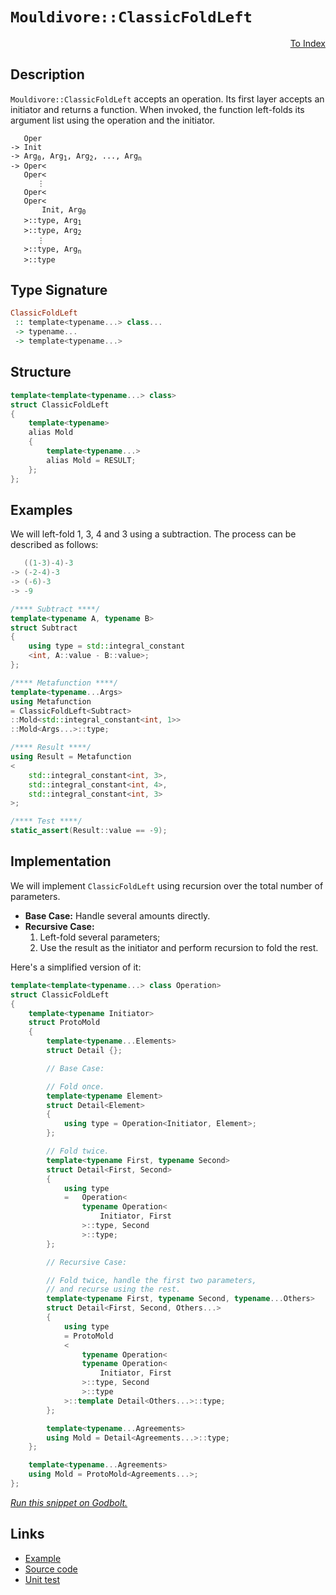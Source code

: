 <!-- Copyright 2024 Feng Mofan
SPDX-License-Identifier: Apache-2.0 -->

# `Mouldivore::ClassicFoldLeft`

<p style='text-align: right;'><a href="../../../facilities/metafunctions.md#mouldivore-classic-fold-left">To Index</a></p>

## Description

`Mouldivore::ClassicFoldLeft` accepts an operation.
Its first layer accepts an initiator and returns a function.
When invoked, the function left-folds its argument list using the operation and the initiator.

<pre><code>   Oper
-> Init
-> Arg<sub>0</sub>, Arg<sub>1</sub>, Arg<sub>2</sub>, ..., Arg<sub>n</sub>
-> Oper&lt;
   Oper&lt;
      &vellip;
   Oper&lt;
   Oper&lt;
       Init, Arg<sub>0</sub>
   &gt;::type, Arg<sub>1</sub>
   &gt;::type, Arg<sub>2</sub>
      &vellip;
   &gt;::type, Arg<sub>n</sub>
   &gt;::type</code></pre>

## Type Signature

```Haskell
ClassicFoldLeft
 :: template<typename...> class...
 -> typename...
 -> template<typename...>
```

## Structure

```C++
template<template<typename...> class>
struct ClassicFoldLeft
{
    template<typename>
    alias Mold
    {
        template<typename...>
        alias Mold = RESULT;
    };
};
```

## Examples

We will left-fold 1, 3, 4 and 3 using a subtraction.
The process can be described as follows:

```C++
   ((1-3)-4)-3
-> (-2-4)-3
-> (-6)-3
-> -9
```

```C++
/**** Subtract ****/
template<typename A, typename B>
struct Subtract
{
    using type = std::integral_constant
    <int, A::value - B::value>;
};

/**** Metafunction ****/
template<typename...Args>
using Metafunction
= ClassicFoldLeft<Subtract>
::Mold<std::integral_constant<int, 1>>
::Mold<Args...>::type;

/**** Result ****/
using Result = Metafunction
<
    std::integral_constant<int, 3>,
    std::integral_constant<int, 4>,
    std::integral_constant<int, 3>
>;

/**** Test ****/
static_assert(Result::value == -9);
```

## Implementation

We will implement `ClassicFoldLeft` using recursion over the total number of parameters.

- **Base Case:** Handle several amounts directly.
- **Recursive Case:**
  1. Left-fold several parameters;
  2. Use the result as the initiator and perform recursion to fold the rest.

Here's a simplified version of it:

```C++
template<template<typename...> class Operation>
struct ClassicFoldLeft
{
    template<typename Initiator>
    struct ProtoMold
    {
        template<typename...Elements>
        struct Detail {};

        // Base Case:

        // Fold once.
        template<typename Element>
        struct Detail<Element>
        {
            using type = Operation<Initiator, Element>;
        };

        // Fold twice.
        template<typename First, typename Second>
        struct Detail<First, Second>
        {
            using type
            =   Operation<
                typename Operation<
                    Initiator, First
                >::type, Second
                >::type;
        };

        // Recursive Case:

        // Fold twice, handle the first two parameters,
        // and recurse using the rest.
        template<typename First, typename Second, typename...Others>
        struct Detail<First, Second, Others...>
        {
            using type
            = ProtoMold
            <
                typename Operation<
                typename Operation<
                    Initiator, First
                >::type, Second
                >::type
            >::template Detail<Others...>::type;
        };

        template<typename...Agreements>
        using Mold = Detail<Agreements...>::type;
    };

    template<typename...Agreements>
    using Mold = ProtoMold<Agreements...>;
};
```

[*Run this snippet on Godbolt.*](https://godbolt.org/#z:OYLghAFBqd5QCxAYwPYBMCmBRdBLAF1QCcAaPECAMzwBtMA7AQwFtMQByARg9KtQYEAysib0QXACx8BBAKoBnTAAUAHpwAMvAFYTStJg1DIApACYAQuYukl9ZATwDKjdAGFUtAK4sGIAMwAbKSuADJ4DJgAcj4ARpjEIACcXKQADqgKhE4MHt6%2BAcEZWY4C4ZExLPGJKbaY9qUMQgRMxAR5Pn5BdQ05za0E5dFxCcmpCi1tHQXdEwNDldVjAJS2qF7EyOwcAPQAVAeHR8cnhzsmGgCC%2B4cA1ACSLGn0bIJMjbdH51c3p3%2Bn30uF0uBEwTwMoJM/jcoPB70wUJhAE80oxWJgAHRYqHYW7IAwKBS3ADyqOI7xyOOBE2IXgctzcBKyyAAYp50KFMFQCMCTAB2KxXW7C26w57wxEEFFotgPBjZd4kKlCkU0ukEW7KYioIgAWXZwJFt35gsuRqNYohCOhUtRzDYWIx2BejAICmVZvNwrV9IAIpgWnRjQL%2Bb6oabDV7bjsdrcLEwlAyE%2BxeSqvTHbmzaOhbgIthjI17LRKbdL7Zhbs6wa6PVHbj6Nf7A7REVXXjz/NhC%2BaTd2614skZRdLjf5fSSyRSBIj7vLHIqyJWXYIcSAQLbraa66Hw6nPenY1mcwQAO54fN9kXFyGlu3ozN4YgTUjDu%2ByoSYNAMdC1qMN25NkwdCIiyj7PrcH5fj%2BnaXsKvZpnWtwDhEwCvgiCHbmOIqkgkU4MIisGIRu5YTrhjQERhiFerOCpEIuoFPjylFUau67Si%2BkECD%2BzGIaxG67jxO7%2BBGPEZgASp%2BGxZAAbhWbjJiAe51hmR6imeWwvgghjoPQooIBWNCMWpqC3GkrToqCT6kIRGbabcxCSU%2BFbIUOBD6fZmATAWPHXtayJvhWDHgcR96cd%2BL4hQ6WLEm5CTujBPH/oBwHQkFBAcZ%2BXEvjF%2BlPo6v5evB%2B6IS5qH8TxRpQuOWo6qg%2BrZoRlXQo1UaRRWOHkuRzUVa1Zb3h1eEUcVVHUXOeALi%2BaUtYVnZrhuGVQdNPazWxqJLXxYLiqCAEBkBLbQjlcX5St/HCYRQkicNV6bVakp9VFGKXMADnVoI8VdjxpW3PVOZVTtzaIk9L3tgox3YHN0oCcVF1KddcI3v5MqYliQOYK9boFUhg6oT9o7VdqeoGtCqPo6D2IwWdVww1TPz/H8gK/HslaqKwzwVl8wKM3TZx7uY/gRPiXhYKOiMAPoEOShDvXujMQV4sQS0w9Ic1cvl3QFtyXBF90VlYCWXP%2BQjy4rDi8iGCFfRueP1gQ6BrhEoLPWIotfnMK4IYiDsvpca7SWIXgVgAtHGvv%2B9aXaU0CfJhpHnNHN9u1UF4DAODknw86rN0loj5aOpcxDANLVxfbqifJ6n05U1hjIJsyR6ctyiJGwr5Km/ra4/YiEx2yADuYE7tAuwIbsdm4Xu3FwVLtyAnfEwXZMFidkOx7TdwSQoXi0BqKuXF96%2Bbxqf2ly0Scp%2BRVduN23f24I/fkoPrstCu0Lj/4OLWQh1%2B97fA9DwwI%2Be0EC%2BSQ78r62xvo7e%2Bf8AEvyAbcN%2B%2Bsp6XVlgAFU8tvDOBsWiOGQKLWuCQCAQH3lvUO3gKxVT%2BoHJIyxwwcFWLQTgABWXgfgOBaFIKgTgl9LDWHrOsTY5CzD%2BB4KQAgmg6GrAANYgEYZIDEGgAAcZgzBJBSIwxRCiuB8j5NIBhHBJC8BYBIDQGhSCsPYZwjgvAFAgFMWIthdDSBwFgDARAIB1gEDSF4dKFAIBoCeHQBIUR0ScFUAowIgdAiSFuMAZAyAJ5yLMLwTA%2BA6J4DtqkfgggRBiHYFIGQghFAqHUA40guhUgnnJGkTgPB6FMJYeIjhnBiTeK8RqVAVBbhhIiVEmJcSEkYjMLcCAHgAn0GIMaIRXBli8HsVoVYEAkD%2BLSIEsgvjlmrJAMAKQZg%2BB0EsjYiAsRGmxAiK0JENTeCnOYMQJExJYjaE/PYkR/j2zEgYLQC5pSsCxC8MAeStBaA2O4LwLALBDDAHEN8x8Ty8CyWBewzAqhJKgkueQW%2Bej2G0DwLEcktyPBYEaRLPARiQWkFksQWImRMD%2BnBUYbFRhxGrCoAYQuAA1PAmATw4VYSIrJwhRDiHyfyopahGnlP0BClA1hrD6BxTYyAqxUBpEaMCwO3cqqmB4ZYMwFiKXEHSZ5eAqw7CwucBAVw0w/CpDCBEYYVRRipGKNkAQVq9DOsaAsEYiRxj1DNU0SY7RPCdD0KaiuAb5h2sWI62wga3XjEDV6h1PqTX8K2BIOpHBmFmMaZYrp4TInRNifEqQgzhm4EICQSZwiZmiKZasfSTAsCJAgFIkAkh/AYiSP4HRGhJBmEkIEExjDAhJH0JwAxpAjHCIxIELggQFFJE0YEWRXBGHduCOY3gljrG2LrQ4hZrjFnuNad48glANnjOCWwTgrQWDST5IHJgeIDBDi4EkDEXB5HJNSSQdJeh%2BU5KFdIEVSgxWlN0LsypTBqkgszdmrdTSOAtM8d43MnTumFpfRCieH6v0aGGaMlZ4zq1mFrXMxxx7L0JHPX41AYzRj4ghe%2BrgpiaBbzipQY5pTrnnLRbx259zHkODRa8107zPmNJ%2BX8gFQK0VgohVC9h%2BAHKp3hY0pFKLtgiL7pi3g2LcXnIJdsdhxLSUiIpVSpQtLFMoSZXwVlCgOVcp5WiwDgq8kgdkKKkp7DIOSsZVqqwlg5WxAVa2jhKqchqo1WOIL1hdXbv1Ya8LJq/XhpcN%2BeNIRvxJqWE6zILrcjBoKAVkoOQ8sxrDY0foUwSvWp6P62rgwo3etDXG%2Br7XI0VDa9MtYGx019b0Qh3NnB809OiUxt9eH5Hlt/RMvm0zZn1tII25tlBM2TunR%2BvtfJ13aP8P2wdkhUiIZ3bYPdFHD3wGPR4tptHqPEGvdsO9vSWAKGkvE6S76MRWgmD%2BytBqMkFIFbkiQXnClgd8zoAIpBoOwdqeOrNDTSmWJQ209DXS3sfa%2Bz9v7GoRn0eIwkat/hyP2ao0T1ZD2qfjJAJ9tIaRRbfaSKLfHotVBRL2Rxp8XGTlnNufxgXdyHlPNE/Rt5HyvnKcwL8/5Yg5NkoU/SkzoKYVqaNaUzTyBvHad4LpxpBm8VImM0Sg15neCWepTZ%2BldmD0OaYOyzl3K7RudkEBzzIOfPith6%2B4wMqQsGdS5F1VnAdjX3izqvVCQgdGsVY1jLFqsudZtbl1ryb3WFcaNlj1FX0/5YTzVjr%2BQGvVb6Im/PVXi8hoTd1%2B1%2BXU0DbyfBlHFixuc%2Bie9z7twWe/fhBMObgPq1Lf3fMhtmAm2jAi3orbIAVEYn8P4Rh6iTsmMX3yBdObUecF3XYlb0jJCMK7VovkJiFGSBSFwJRZhgh6P8K37dO/R8SKR0krfberHP%2BWKsClWRnCSCAA%3D)

## Links

- [Example](../../../code/facilities/metafunctions/mouldivore/classic_fold_left/implementation.hpp)
- [Source code](../../../../conceptrodon/mouldivore/classic_fold_left.hpp)
- [Unit test](../../../../tests/unit/metafunctions/mouldivore/classic_fold_left.test.hpp)
